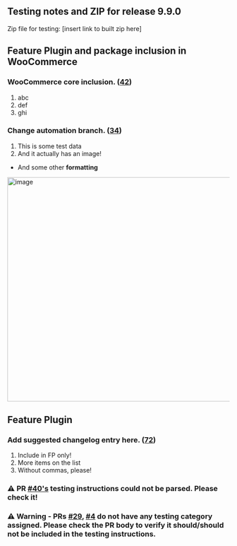 ## Testing notes and ZIP for release 9.9.0

Zip file for testing: [insert link to built zip here]

## Feature Plugin and package inclusion in WooCommerce

### WooCommerce core inclusion. ([42](https://github.com/opr/woocommerce-gutenberg-products-block/pull/42))

1. abc
2. def
3. ghi

### Change automation branch. ([34](https://github.com/opr/woocommerce-gutenberg-products-block/pull/34))

1. This is some test data
2. And it actually has an image!

- And some other **formatting**
<img width="508" alt="image" src="https://user-images.githubusercontent.com/5656702/168291618-8ad0f673-0a21-4f8e-8797-25eb99e2d3e4.png">

## Feature Plugin

### Add suggested changelog entry here. ([72](https://github.com/opr/woocommerce-gutenberg-products-block/pull/72))

1. Include in FP only!
2. More items on the list
3. Without commas, please!

### ⚠️ PR [#40's](https://github.com/opr/woocommerce-gutenberg-products-block/pull/40) testing instructions could not be parsed. Please check it!

### ⚠️ Warning - PRs [#29](https://github.com/opr/woocommerce-gutenberg-products-block/pull/29), [#4](https://github.com/opr/woocommerce-gutenberg-products-block/pull/4) do not have any testing category assigned. Please check the PR body to verify it should/should not be included in the testing instructions.
